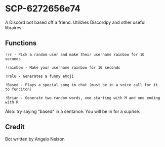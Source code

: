 # SCP-6272656e74
A Discord bot based off a friend. Utilizies Discordpy and other useful libraires

## Functions
```
!rr - Pick a random user and make their username rainbow for 10 seconds
```
```
!rainbow - Make your username rainbow for 10 seconds
```
```
!Palu - Generates a funny emoji
```
```
!Based - Plays a special song in chat (must be in a voice call for it to funciton)
```
```
!Brian - Generate two random words, one starting with M and one ending with R
```
Also: try saying "based" in a sentance. You will be in for a suprise.

## Credit
Bot written by Angelo Nelson
